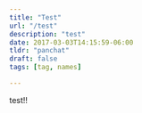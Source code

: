 ```yaml
---
title: "Test"
url: "/test"
description: "test"
date: 2017-03-03T14:15:59-06:00
tldr: "panchat"
draft: false
tags: [tag, names]

---
```


test!!